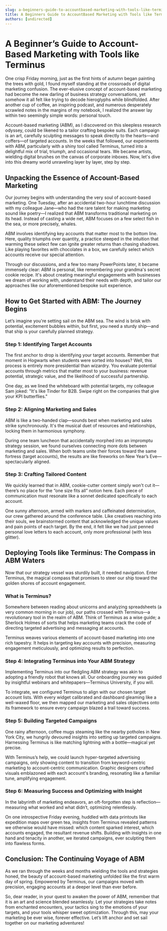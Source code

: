 ```yaml
---
slug: a-beginners-guide-to-accountbased-marketing-with-tools-like-terminus
title: A Beginners Guide to AccountBased Marketing with Tools like Terminus
authors: [undirected]
---
```



# A Beginner’s Guide to Account-Based Marketing with Tools like Terminus

One crisp Friday morning, just as the first hints of autumn began painting the trees with gold, I found myself standing at the crossroads of digital marketing confusion. The ever-elusive concept of account-based marketing had become the new darling of business strategy conversations, yet somehow it all felt like trying to decode hieroglyphs while blindfolded. After another cup of coffee, an inspiring podcast, and numerous desperately scrawled notes in the margins of my notebook, I realized the answer lay within two seemingly simple words: personal touch.

Account-based marketing (ABM), as I discovered on this sleepless research odyssey, could be likened to a tailor crafting bespoke suits. Each campaign is an art, carefully sculpting messages to speak directly to the hearts—and coffers—of targeted accounts. In the weeks that followed, our experiments with ABM, particularly with a shiny tool called Terminus, turned into a delightful mix of trial, triumph, and occasional tears. We became artists, wielding digital brushes on the canvas of corporate inboxes. Now, let's dive into this dreamy world unraveling layer by layer, step by step.

## Unpacking the Essence of Account-Based Marketing

Our journey begins with understanding the very soul of account-based marketing. One Tuesday, after an accidental two-hour lunchtime discussion with my colleague Jane—who had the rare talent for making marketing sound like poetry—I realized that ABM transforms traditional marketing on its head. Instead of casting a wide net, ABM focuses on a few select fish in the sea, or more precisely, whales.

ABM involves identifying key accounts that matter most to the bottom line. Here, quality triumphs over quantity, a practice steeped in the intuition that warming these select few can ignite greater returns than chasing shadows. Like playing favorites with chocolates in a box, we carefully select which accounts receive our special attention.

Through our discussions, and a few too many PowerPoints later, it became immensely clear: ABM is personal, like remembering your grandma's secret cookie recipe. It's about creating meaningful engagements with businesses we dream of working with, understand their needs with depth, and tailor our approaches like our aforementioned bespoke suit experience.

## How to Get Started with ABM: The Journey Begins

Let’s imagine you're setting sail on the ABM sea. The wind is brisk with potential, excitement bubbles within, but first, you need a sturdy ship—and that ship is your carefully planned strategy.

### Step 1: Identifying Target Accounts

The first anchor to drop is identifying your target accounts. Remember that moment in Hogwarts when students were sorted into houses? Well, this process is entirely more presidential than wizardry. You evaluate potential accounts through metrics that matter most to your business: revenue potential, strategic value, and the likelihood of successful partnership. 

One day, as we lined the whiteboard with potential targets, my colleague Sam joked: "It's like Tinder for B2B. Swipe right on the companies that give your KPI butterflies."

### Step 2: Aligning Marketing and Sales

ABM is like a two-handed clap—sounds best when marketing and sales strike synchronously. It's the musical duet of resources and relationships, locking them in harmonious symphony. 

During one team luncheon that accidentally morphed into an impromptu strategy session, we found ourselves connecting more dots between marketing and sales. When both teams unite their forces toward the same fortress (target accounts), the results are like fireworks on New Year’s Eve—spectacularly aligned.

### Step 3: Crafting Tailored Content

We quickly learned that in ABM, cookie-cutter content simply won't cut it—there’s no place for the “one size fits all” notion here. Each piece of communication must resonate like a sonnet dedicated specifically to each account.

One sunny afternoon, armed with markers and caffeinated determination, our crew gathered around the conference table. Like creatives reaching into their souls, we brainstormed content that acknowledged the unique values and pain points of each target. By the end, it felt like we had just penned personal love letters to each account, only more professional (with less glitter).

## Deploying Tools like Terminus: The Compass in ABM Waters

Now that our strategy vessel was sturdily built, it needed navigation. Enter Terminus, the magical compass that promises to steer our ship toward the golden shores of account engagement.

### What is Terminus?

Somewhere between reading about unicorns and analyzing spreadsheets (a very common morning in our job), our paths crossed with Terminus—a revolutionary tool in the realm of ABM. Think of Terminus as a wise guide; a Sherlock Holmes of sorts that helps marketing teams crack the code of directing targeted advertising and messaging at accounts.

Terminus weaves various elements of account-based marketing into one rich tapestry. It helps in targeting key accounts with precision, measuring engagement meticulously, and optimizing results to perfection.

### Step 4: Integrating Terminus into Your ABM Strategy

Implementing Terminus into our fledgling ABM strategy was akin to adopting a friendly robot that knows all. Our onboarding journey was guided by insightful webinars and whitepapers—Terminus University, if you will.

To integrate, we configured Terminus to align with our chosen target account lists. With every widget calibrated and dashboard gleaming like a well-waxed floor, we then mapped our marketing and sales objectives onto its framework to ensure every campaign blazed a trail toward success.

### Step 5: Building Targeted Campaigns

One rainy afternoon, coffee mugs steaming like the nearby potholes in New York City, we hungrily devoured insights into setting up targeted campaigns. Harnessing Terminus is like matching lightning with a bottle—magical yet precise.

With Terminus’s help, we could launch hyper-targeted advertising campaigns, only showing content to transition from keyword-centric marketing to account-centric communication. Graphic designers crafted visuals emblazoned with each account's branding, resonating like a familiar tune, amplifying engagement.

### Step 6: Measuring Success and Optimizing with Insight

In the labyrinth of marketing endeavors, an oft-forgotten step is reflection—measuring what worked and what didn’t, optimizing relentlessly. 

On one introspective Friday evening, huddled with data printouts like expedition maps over green tea, insights from Terminus revealed patterns we otherwise would have missed: which content sparked interest, which accounts engaged, the resultant revenue shifts. Building with insights in one hand and tenacity in another, we iterated campaigns, ever sculpting them into flawless forms.

## Conclusion: The Continuing Voyage of ABM

As we ran through the weeks and months wielding the tools and strategies honed, the beauty of account-based marketing unfolded like the first warm day of spring. Empowered by Terminus, our campaigns moved with precision, engaging accounts at a deeper level than ever before.

So, dear reader, in your quest to awaken the power of ABM, remember that it is an art and science blended seamlessly. Let your strategies take notes from enchanted encounters, your tactics sing to the emotions of your targets, and your tools whisper sweet optimization. Through this, may your marketing be ever wise, forever effective. Let’s lift anchor and set sail together on our marketing adventures!